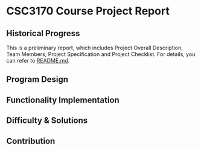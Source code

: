 # CSC3170 Course Project Report

## Historical Progress
This is a preliminary report, which includes Project Overall Description, Team Members, Project Specification and Project Checklist.  For details, you can refer to [README.md](README.md).
## Program Design

## Functionality Implementation

## Difficulty & Solutions

## Contribution
